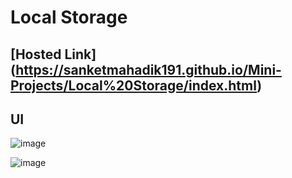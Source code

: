# Local Storage

## [Hosted Link] (https://sanketmahadik191.github.io/Mini-Projects/Local%20Storage/index.html)

## UI

![image](https://github.com/sanketmahadik191/Mini-Projects/assets/125791466/f65c04be-8f16-47ed-8dec-d321d0c0b671)

![image](https://github.com/sanketmahadik191/Mini-Projects/assets/125791466/7d29bd1c-100b-471c-bb48-38b3d0fa4aa1)



